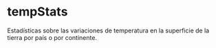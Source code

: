 # tempStats
Estadísticas sobre las variaciones de temperatura en la superficie de la tierra por país o por continente.
